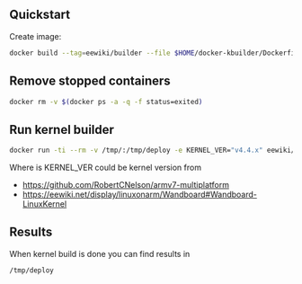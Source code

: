 ## Quickstart

Create image:

```bash
docker build --tag=eewiki/builder --file $HOME/docker-kbuilder/Dockerfile .
```

## Remove stopped containers
```bash
docker rm -v $(docker ps -a -q -f status=exited)
```

## Run kernel builder
```bash
docker run -ti --rm -v /tmp/:/tmp/deploy -e KERNEL_VER="v4.4.x" eewiki/builder
```

Where is KERNEL_VER could be kernel version from 
- https://github.com/RobertCNelson/armv7-multiplatform
- https://eewiki.net/display/linuxonarm/Wandboard#Wandboard-LinuxKernel

## Results
When kernel build is done you can find results in

```bash
/tmp/deploy
```


